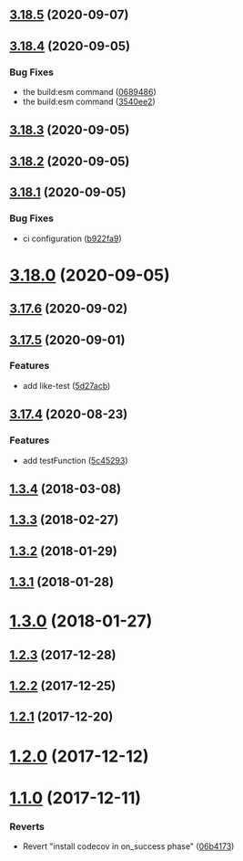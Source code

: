 ## [3.18.5](https://github.com/nlibjs/test/compare/v3.18.4...v3.18.5) (2020-09-07)



## [3.18.4](https://github.com/nlibjs/test/compare/v3.18.3...v3.18.4) (2020-09-05)


### Bug Fixes

* the build:esm command ([0689486](https://github.com/nlibjs/test/commit/06894863ae97fca42da50eeb0d907736b2bb27d9))
* the build:esm command ([3540ee2](https://github.com/nlibjs/test/commit/3540ee2b2a01dab7557dad402c7360ecb90584a1))



## [3.18.3](https://github.com/nlibjs/test/compare/v3.18.2...v3.18.3) (2020-09-05)



## [3.18.2](https://github.com/nlibjs/test/compare/v3.18.1...v3.18.2) (2020-09-05)



## [3.18.1](https://github.com/nlibjs/test/compare/v3.18.0...v3.18.1) (2020-09-05)


### Bug Fixes

* ci configuration ([b922fa9](https://github.com/nlibjs/test/commit/b922fa963729de5b29d9b956bcf8a1c110cdf506))



# [3.18.0](https://github.com/nlibjs/test/compare/v3.17.6...v3.18.0) (2020-09-05)



## [3.17.6](https://github.com/nlibjs/test/compare/v3.17.5...v3.17.6) (2020-09-02)



## [3.17.5](https://github.com/nlibjs/test/compare/v3.17.4...v3.17.5) (2020-09-01)


### Features

* add like-test ([5d27acb](https://github.com/nlibjs/test/commit/5d27acb50accf356587c2a6fe3607eb614211f65))



## [3.17.4](https://github.com/nlibjs/test/compare/v1.3.4...v3.17.4) (2020-08-23)


### Features

* add testFunction ([5c45293](https://github.com/nlibjs/test/commit/5c45293f406619064b015089b48f31ec1c1e0592))



## [1.3.4](https://github.com/nlibjs/test/compare/v1.3.3...v1.3.4) (2018-03-08)



## [1.3.3](https://github.com/nlibjs/test/compare/v1.3.2...v1.3.3) (2018-02-27)



## [1.3.2](https://github.com/nlibjs/test/compare/v1.3.1...v1.3.2) (2018-01-29)



## [1.3.1](https://github.com/nlibjs/test/compare/v1.3.0...v1.3.1) (2018-01-28)



# [1.3.0](https://github.com/nlibjs/test/compare/v1.2.3...v1.3.0) (2018-01-27)



## [1.2.3](https://github.com/nlibjs/test/compare/v1.2.2...v1.2.3) (2017-12-28)



## [1.2.2](https://github.com/nlibjs/test/compare/v1.2.1...v1.2.2) (2017-12-25)



## [1.2.1](https://github.com/nlibjs/test/compare/v1.2.0...v1.2.1) (2017-12-20)



# [1.2.0](https://github.com/nlibjs/test/compare/v1.1.0...v1.2.0) (2017-12-12)



# [1.1.0](https://github.com/nlibjs/test/compare/06b41731563340b0e7a01a2551eafc7e30b9ded3...v1.1.0) (2017-12-11)


### Reverts

* Revert "install codecov in on_success phase" ([06b4173](https://github.com/nlibjs/test/commit/06b41731563340b0e7a01a2551eafc7e30b9ded3))



